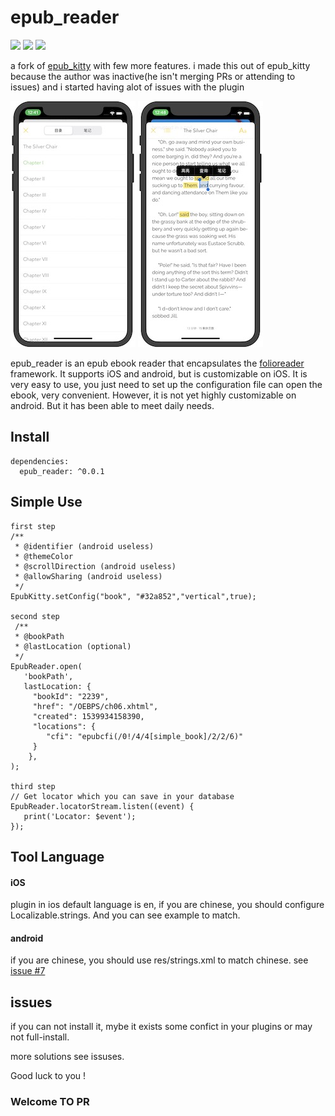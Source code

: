 # epub_reader

![](https://img.shields.io/badge/build-passing-brightgreen)
![](https://img.shields.io/badge/version-0.0.1-orange)
![](https://img.shields.io/badge/platform-flutter-lightgrey)


a fork of [epub_kitty](https://github.com/451518849/epub_kitty) with few more features.
i made this out of epub_kitty because the author was inactive(he isn't merging PRs or attending to issues) and i started having alot of issues with the plugin

![](1.jpeg)
![](2.jpeg)


epub_reader is an epub ebook reader that encapsulates the [folioreader](https://folioreader.github.io/FolioReaderKit/) framework.
  It supports iOS and android, but is customizable on iOS. 
  It is very easy to use, you just need to set up the configuration file can open the ebook, very convenient.
  However, it is not yet highly customizable on android.
  But it has been able to meet daily needs.

## Install
	dependencies:
	  epub_reader: ^0.0.1

## Simple Use
   
    first step
    /**
     * @identifier (android useless)
     * @themeColor
     * @scrollDirection (android useless)
     * @allowSharing (android useless)
     */
    EpubKitty.setConfig("book", "#32a852","vertical",true);
    
    second step
	 /**
	 * @bookPath
	 * @lastLocation (optional)
	 */
	EpubReader.open(
	   'bookPath',
	   lastLocation: {
         "bookId": "2239",
         "href": "/OEBPS/ch06.xhtml",
         "created": 1539934158390,
         "locations": {
            "cfi": "epubcfi(/0!/4/4[simple_book]/2/2/6)"
         }
        },
	);
	
	third step
	// Get locator which you can save in your database
	EpubReader.locatorStream.listen((event) {
       print('Locator: $event');
    });

## Tool Language
#### iOS
plugin in ios default language is en, if you are chinese, you should configure Localizable.strings. And you can see example to match.

#### android
if you are chinese, you should use res/strings.xml to match chinese. see [issue #7](https://github.com/451518849/epub_kitty/issues/7)

## issues
if you can not install it, mybe it exists some confict in your plugins or may not full-install.

more solutions see issuses.

Good luck to you !

### Welcome TO PR
	
